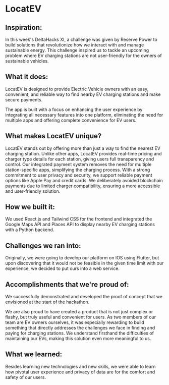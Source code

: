 # LocatEV


## Inspiration:


In this week's DeltaHacks XI, a challenge was given by Reserve Power to build solutions that revolutionize how we interact with and manage sustainable energy. This challenge inspired us to tackle an upcoming problem where EV charging stations are not user-friendly for the owners of sustainable vehicles.


## What it does:


LocatEV is designed to provide Electric Vehicle owners with an easy, convenient, and reliable way to find nearby EV charging stations and make secure payments. 


The app is built with a focus on enhancing the user experience by integrating all necessary features into one platform, eliminating the need for multiple apps and offering complete convenience for EV users. 


## What makes LocatEV unique?
LocatEV stands out by offering more than just a way to find the nearest EV charging station. Unlike other apps, LocatEV provides real-time pricing and charger type details for each station, giving users full transparency and control. Our integrated payment system removes the need for multiple station-specific apps, simplifying the charging process. With a strong commitment to user privacy and security, we support reliable payment options like Apple Pay and credit cards. We deliberately avoided blockchain payments due to limited charger compatibility, ensuring a more accessible and user-friendly solution.


## How we built it:
We used React.js and Tailwind CSS for the frontend and integrated the Google Maps API and Places API to display nearby EV charging stations with a Python backend.


## Challenges we ran into:


Originally, we were going to develop our platform on IOS using Flutter, but upon discovering that it would not be feasible in the given time limit with our experience, we decided to put ours into a web service.


## Accomplishments that we're proud of:


We successfully demonstrated and developed the proof of concept that we envisioned at the start of the hackathon.

We are also proud to have created a product that is not just complex or flashy, but truly useful and convenient for users. As two members of our team are EV owners ourselves, it was especially rewarding to build something that directly addresses the challenges we face in finding and paying for charging stations. We understand firsthand the difficulties of maintaining our EVs, making this solution even more meaningful to us.


## What we learned:

Besides learning new technologies and new skills, we were able to learn how pivotal user experience and privacy of data are for the comfort and safety of our users. 


